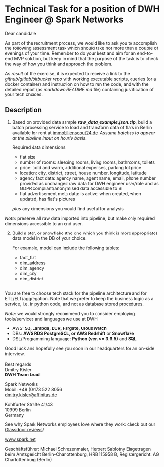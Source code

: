 # Technical Task for a position of DWH Engineer @ Spark Networks

Dear candidate

As part of the recruitment process, we would like to ask you to accomplish the following assessment task which should take not more than a couple of evenings of your time. Remember to do your best and aim for an end-to-end MVP solution, but keep in mind that the purpose of the task is to check the way of how you think and approach the problem.

As <em>result</em> of the exercise, it is expected to receive a link to the <em>github/gitlab/bitbucket repo</em> with working executable scripts, queries (or a docker container) and instruction on how to run the code, and with the detailed report (as <em>markdown README.md</em> file) containing justification of your tech choices.

## Description

1. Based on provided data sample <strong><em>raw_data_example.json.zip</em></strong>, build a batch processing service to load and transform data of flats in Berlin available for rent at <a href="https://www.immobilienscout24.de/Suche/S-T/Wohnung-Miete/Berlin/Berlin" target="_blank">immobilienscout24.de</a>. <em>Assume batches to appear at the pipeline input on hourly basis</em>.

    Required data dimensions:

    - flat size
    - number of rooms: sleeping rooms, living rooms, bathrooms, toilets
    - price: cold and warm, additional expenses, parking lot price
    - location: city, district, street, house number, longitude, latitude
    - agency fact data: agency name, agent name, email, phone number provided as unchanged raw data for DWH engineer user/role and as GDPR compliant/anonymised data accessible to BI
    - flat advertisement meta data: is active, when created, when updated, has flat's pictures
    <p><i>plus</i> any dimensions you would find useful for analysis

<em>Note</em>: preserve all raw data imported into pipeline, but make only required dimensions accessible to an end user.

2. Build a star, or snowflake (the one which you think is more appropriate) data model in the DB of your choice.

    For example, model can include the following tables:

    - fact_flat
    - dim_address
    - dim_agency
    - dim_city
    - dim_district

<br>
You are free to choose tech stack for the pipeline architecture and for ETL/ELT/aggregation. Note that we prefer to keep the business logic as a service, i.e. in python code, and not as database stored procedures.

<em>Note</em>: we would strongly recommend you to consider employing tools/services and languages we use at DWH:
- AWS: <strong>S3, Lambda, ECR, Fargate, CloudWatch</strong>
- DBs: <strong>AWS RDS PostgreSQL, or AWS Redshift</strong> or <strong>Snowflake</strong>
- DSL/Programming language: <strong>Python (ver. >= 3.6.5)</strong> and <strong>SQL</strong>

Good luck and hopefully see you soon in our headquarters for an on-side interview.
<br>
<br>Best regards
<br>Dmitry Kisler
<br><strong>DWH Team Lead</strong>

Spark Networks
<br>Mobil: +49 (0)173 522 8056
<br><a href="mailto:dmitry.kisler@affinitas.de" target="_blank">dmitry.kisler@affinitas.de</a>

Kohlfurter Straße 41/43
<br>10999 Berlin
<br>Germany

See why Spark Networks employees love where they work: check out our <a href="https://www.glassdoor.com/Reviews/Spark-Networks-Reviews-E31363.htm" target="_balnk">Glassdoor reviews</a>!

<a href="mailto:www.spark.net" target="_blank">www.spark.net</a>

Geschäftsführer: Michael Schrezenmaier, Herbert Sablotny
Eingetragen beim Amtsgericht Berlin-Charlottenburg, HRB 115958 B, Registergericht: AG Charlottenburg (Berlin)    
